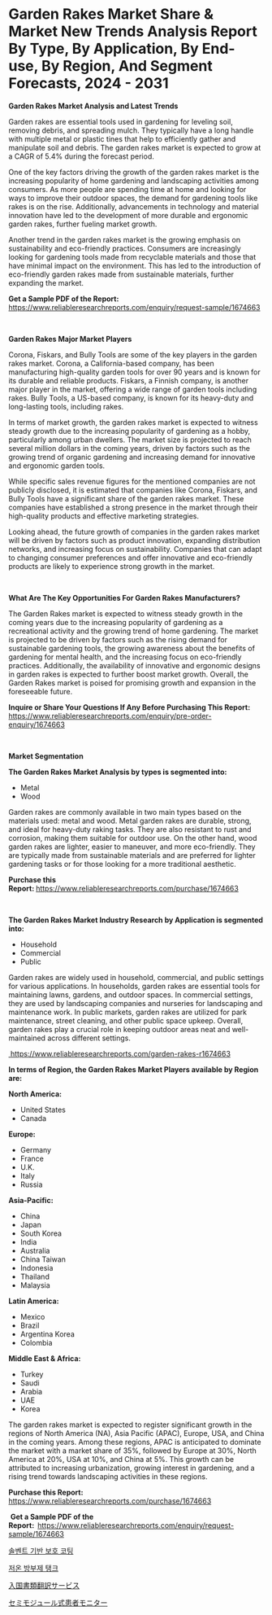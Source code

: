 <p><h1>Garden Rakes Market Share & Market New Trends Analysis Report By Type, By Application, By End-use, By Region, And Segment Forecasts, 2024 - 2031</h1></p><p><strong>Garden Rakes Market Analysis and Latest Trends</strong></p>
<p><p>Garden rakes are essential tools used in gardening for leveling soil, removing debris, and spreading mulch. They typically have a long handle with multiple metal or plastic tines that help to efficiently gather and manipulate soil and debris. The garden rakes market is expected to grow at a CAGR of 5.4% during the forecast period. </p><p>One of the key factors driving the growth of the garden rakes market is the increasing popularity of home gardening and landscaping activities among consumers. As more people are spending time at home and looking for ways to improve their outdoor spaces, the demand for gardening tools like rakes is on the rise. Additionally, advancements in technology and material innovation have led to the development of more durable and ergonomic garden rakes, further fueling market growth.</p><p>Another trend in the garden rakes market is the growing emphasis on sustainability and eco-friendly practices. Consumers are increasingly looking for gardening tools made from recyclable materials and those that have minimal impact on the environment. This has led to the introduction of eco-friendly garden rakes made from sustainable materials, further expanding the market.</p></p>
<p><strong>Get a Sample PDF of the Report:&nbsp;</strong> <a href="https://www.reliableresearchreports.com/enquiry/request-sample/1674663">https://www.reliableresearchreports.com/enquiry/request-sample/1674663</a></p>
<p>&nbsp;</p>
<p><strong>Garden Rakes Major Market Players</strong></p>
<p><p>Corona, Fiskars, and Bully Tools are some of the key players in the garden rakes market. Corona, a California-based company, has been manufacturing high-quality garden tools for over 90 years and is known for its durable and reliable products. Fiskars, a Finnish company, is another major player in the market, offering a wide range of garden tools including rakes. Bully Tools, a US-based company, is known for its heavy-duty and long-lasting tools, including rakes.</p><p>In terms of market growth, the garden rakes market is expected to witness steady growth due to the increasing popularity of gardening as a hobby, particularly among urban dwellers. The market size is projected to reach several million dollars in the coming years, driven by factors such as the growing trend of organic gardening and increasing demand for innovative and ergonomic garden tools.</p><p>While specific sales revenue figures for the mentioned companies are not publicly disclosed, it is estimated that companies like Corona, Fiskars, and Bully Tools have a significant share of the garden rakes market. These companies have established a strong presence in the market through their high-quality products and effective marketing strategies.</p><p>Looking ahead, the future growth of companies in the garden rakes market will be driven by factors such as product innovation, expanding distribution networks, and increasing focus on sustainability. Companies that can adapt to changing consumer preferences and offer innovative and eco-friendly products are likely to experience strong growth in the market.</p></p>
<p>&nbsp;</p>
<p><strong>What Are The Key Opportunities For Garden Rakes Manufacturers?</strong></p>
<p><p>The Garden Rakes market is expected to witness steady growth in the coming years due to the increasing popularity of gardening as a recreational activity and the growing trend of home gardening. The market is projected to be driven by factors such as the rising demand for sustainable gardening tools, the growing awareness about the benefits of gardening for mental health, and the increasing focus on eco-friendly practices. Additionally, the availability of innovative and ergonomic designs in garden rakes is expected to further boost market growth. Overall, the Garden Rakes market is poised for promising growth and expansion in the foreseeable future.</p></p>
<p><strong>Inquire or Share Your Questions If Any Before Purchasing This Report:</strong> <a href="https://www.reliableresearchreports.com/enquiry/pre-order-enquiry/1674663">https://www.reliableresearchreports.com/enquiry/pre-order-enquiry/1674663</a></p>
<p>&nbsp;</p>
<p><strong>Market Segmentation</strong></p>
<p><strong>The Garden Rakes Market Analysis by types is segmented into:</strong></p>
<p><ul><li>Metal</li><li>Wood</li></ul></p>
<p><p>Garden rakes are commonly available in two main types based on the materials used: metal and wood. Metal garden rakes are durable, strong, and ideal for heavy-duty raking tasks. They are also resistant to rust and corrosion, making them suitable for outdoor use. On the other hand, wood garden rakes are lighter, easier to maneuver, and more eco-friendly. They are typically made from sustainable materials and are preferred for lighter gardening tasks or for those looking for a more traditional aesthetic.</p></p>
<p><strong>Purchase this Report:&nbsp;</strong><a href="https://www.reliableresearchreports.com/purchase/1674663">https://www.reliableresearchreports.com/purchase/1674663</a></p>
<p>&nbsp;</p>
<p><strong>The Garden Rakes Market Industry Research by Application is segmented into:</strong></p>
<p><ul><li>Household</li><li>Commercial</li><li>Public</li></ul></p>
<p><p>Garden rakes are widely used in household, commercial, and public settings for various applications. In households, garden rakes are essential tools for maintaining lawns, gardens, and outdoor spaces. In commercial settings, they are used by landscaping companies and nurseries for landscaping and maintenance work. In public markets, garden rakes are utilized for park maintenance, street cleaning, and other public space upkeep. Overall, garden rakes play a crucial role in keeping outdoor areas neat and well-maintained across different settings.</p></p>
<p><a href="https://www.reliableresearchreports.com/garden-rakes-r1674663">&nbsp;https://www.reliableresearchreports.com/garden-rakes-r1674663</a></p>
<p><strong>In terms of Region, the Garden Rakes Market Players available by Region are:</strong></p>
<p>
    <p> <strong> North America: </strong>
        <ul>
            <li>United States</li>
            <li>Canada</li>
        </ul>
        </p> 
    <p> <strong> Europe: </strong>
        <ul>
            <li>Germany</li>
            <li>France</li>
            <li>U.K.</li>
            <li>Italy</li>
            <li>Russia</li>
        </ul>
        </p> 
    <p> <strong> Asia-Pacific: </strong>
        <ul>
            <li>China</li>
            <li>Japan</li>
            <li>South Korea</li>
            <li>India</li>
            <li>Australia</li>
            <li>China Taiwan</li>
            <li>Indonesia</li>
            <li>Thailand</li>
            <li>Malaysia</li>
        </ul>
        </p> 
    <p> <strong> Latin America: </strong>
        <ul>
            <li>Mexico</li>
            <li>Brazil</li>
            <li>Argentina Korea</li>
            <li>Colombia</li>
        </ul>
        </p> 
    <p> <strong> Middle East & Africa: </strong>
        <ul>
            <li>Turkey</li>
            <li>Saudi</li>
            <li>Arabia</li>
            <li>UAE</li>
            <li>Korea</li>
        </ul>
    </p>
    </p>
<p><p>The garden rakes market is expected to register significant growth in the regions of North America (NA), Asia Pacific (APAC), Europe, USA, and China in the coming years. Among these regions, APAC is anticipated to dominate the market with a market share of 35%, followed by Europe at 30%, North America at 20%, USA at 10%, and China at 5%. This growth can be attributed to increasing urbanization, growing interest in gardening, and a rising trend towards landscaping activities in these regions.</p></p>
<p><strong>Purchase this Report: </strong><a href="https://www.reliableresearchreports.com/purchase/1674663">https://www.reliableresearchreports.com/purchase/1674663</a></p>
<p>&nbsp;<strong>Get a Sample PDF of the Report:&nbsp;&nbsp;</strong><a href="https://www.reliableresearchreports.com/enquiry/request-sample/1674663">https://www.reliableresearchreports.com/enquiry/request-sample/1674663</a></p>
<p><strong></strong></p>
<p><p><a href="https://medium.com/@maksymilianbaran1901/%EC%9A%A9%EB%A7%A4-%EA%B8%B0%EB%B0%98-%EB%B3%B4%ED%98%B8-%EC%BD%94%ED%8C%85-%EC%8B%9C%EC%9E%A5-%EC%8B%9C%EC%9E%A5-cagr-%EC%8B%9C%EC%9E%A5-%ED%8A%B8%EB%A0%8C%EB%93%9C-%EB%B0%8F-%EC%84%B1%EC%9E%A5-%EC%A0%84%EB%9E%B5%EC%97%90-%EB%8C%80%ED%95%9C-%ED%86%B5%EC%B0%B0%EB%A0%A5-da53a14fec93">솔벤트 기반 보호 코팅</a></p><p><a href="https://github.com/laholand/Market-Research-Report-List-4/blob/main/5679796101025.md">저온 방부제 탱크</a></p><p><a href="https://github.com/leigh4852023/Market-Research-Report-List-1/blob/main/7282399107086.md">入国書類翻訳サービス</a></p><p><a href="https://github.com/SimeonBode1/Market-Research-Report-List-1/blob/main/5589699107087.md">セミモジュール式患者モニター</a></p></p>
